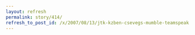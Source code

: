 ```yaml
---
layout: refresh
permalink: story/414/
refresh_to_post_id: /x/2007/08/13/jtk-kzben-csevegs-mumble-teamspeak
---
```

